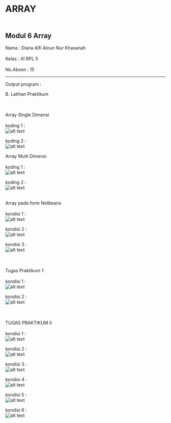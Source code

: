 # ARRAY

<br> Modul 6 Array </br>
-----------------------------------------

Nama  : Diana Alfi Ainun Nur Khasanah<br><br>
Kelas : XI RPL 5<br><br>
No.Absen : 15

-----------------------------------------
Output program : 

B. Latihan Praktikum <br><br><br>

Array Single Dimensi<br><br>
koding 1 : <br>
![alt text](https://github.com/diananur/ARRAY/blob/master/1.PNG)<br>

koding 2 : <br>
![alt text](https://github.com/diananur/ARRAY/blob/master/2.PNG)<br>

Array Multi Dimensi<br><br>
koding 1 : <br>
![alt text](https://github.com/diananur/ARRAY/blob/master/3.PNG)<br>

koding 2 : <br>
![alt text](https://github.com/diananur/ARRAY/blob/master/PAPAT.PNG)<br><br>

Array pada form Netbeans<br><br>
kondisi 1 : <br>
![alt text](https://github.com/diananur/ARRAY/blob/master/5.PNG)<br>

kondisi 2 : <br>
![alt text](https://github.com/diananur/ARRAY/blob/master/6.PNG)<br>

kondisi 3 : <br>
![alt text](https://github.com/diananur/ARRAY/blob/master/7.PNG)<br><br><br>

Tugas Praktikum 1 <br><br>
kondisi 1 : <br>
![alt text](https://github.com/diananur/ARRAY/blob/master/prak1.PNG)<br>

kondisi 2 : <br>
![alt text](https://github.com/diananur/ARRAY/blob/master/prak1a.PNG)<br><br><br>

TUGAS PRAKTIKUM II<br><br>
kondisi 1 : <br>
![alt text](https://github.com/diananur/ARRAY/blob/master/10.PNG)<br>

kondisi 2 : <br>
![alt text](https://github.com/diananur/ARRAY/blob/master/8.PNG)<br>

kondisi 3 : <br>
![alt text](https://github.com/diananur/ARRAY/blob/master/9.PNG)<br>

kondisi 4 : <br>
![alt text](https://github.com/diananur/ARRAY/blob/master/11.PNG)<br>

kondisi 5 : <br>
![alt text](https://github.com/diananur/ARRAY/blob/master/12.PNG)<br>

kondisi 6 : <br>
![alt text](https://github.com/diananur/ARRAY/blob/master/13.PNG)<br>
